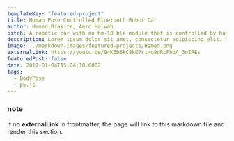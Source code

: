 ```yaml
---
templateKey: "featured-project"
title: Human Pose Controlled Bluetooth Robot Car
author: Hamed Diakite, Amro Halwah
pitch: A robotic car with an hm-10 ble module that is controlled by human poses detected in real-time using p5.js and the posenet library. A neural network is trained to recognize 5 different poses and these poses are used to control the car over Bluetooth.
description: Lorem ipsum dolor sit amet, consectetur adipiscing elit. Mauris faucibus eros varius mauris scelerisque euismod. Nulla varius diam eget tortor placerat, sed interdum justo blandit. Mauris fermentum cursus gravida. Nunc porta ornare molestie. Proin facilisis ut est ac aliquam. Fusce tincidunt felis vitae sapien tempor accumsan. Mauris iaculis, massa sit amet finibus finibus, nulla ex consectetur magna, a tempus massa dolor tincidunt mi. Nulla vel tellus odio. Nulla nec diam vel arcu iaculis tristique. Nunc quis lacus commodo, consequat nisi vel, dignissim nibh. Vivamus fermentum a lectus vitae finibus. Duis id diam vitae nibh imperdiet tristique. Nam posuere et sem eu porta.
image: ../markdown-images/featured-projects/Hamed.png
externalLink: https://youtu.be/94K6D6kC8kE?si=u9dRcFhdA_3nIREs
featuredPost: false
date: 2017-01-04T15:04:10.000Z
tags:
  - BodyPose
  - p5.js
---
```


### note

if no **externalLink** in frontmatter, the page will link to this markdown file and render this section.
